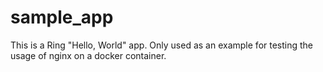 # sample_app

This is a Ring "Hello, World" app. Only used as an example for testing the usage of nginx on a docker container.
